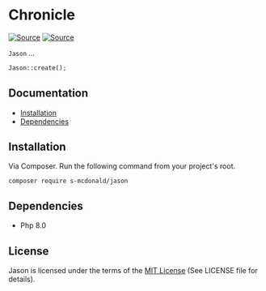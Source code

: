 # Chronicle
[![Source](https://img.shields.io/badge/source-S_McDonald-blue.svg)](https://github.com/s-mcdonald/Jason)
[![Source](https://img.shields.io/badge/license-MIT-gold.svg)](https://github.com/s-mcdonald/Jason)

`Jason` ...


```php
Jason::create();
```

## Documentation

* [Installation](#installation)
* [Dependencies](#dependencies)


<a name="installation"></a>
## Installation

Via Composer. Run the following command from your project's root.

```
composer require s-mcdonald/jason
```

<a name="dependencies"></a>
## Dependencies

*  Php 8.0

## License

Jason is licensed under the terms of the [MIT License](http://opensource.org/licenses/MIT)
(See LICENSE file for details).
